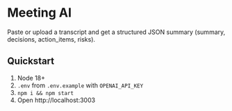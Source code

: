 
# Meeting AI

Paste or upload a transcript and get a structured JSON summary (summary, decisions, action_items, risks).

## Quickstart
1. Node 18+
2. `.env` from `.env.example` with `OPENAI_API_KEY`
3. `npm i && npm start`
4. Open http://localhost:3003
